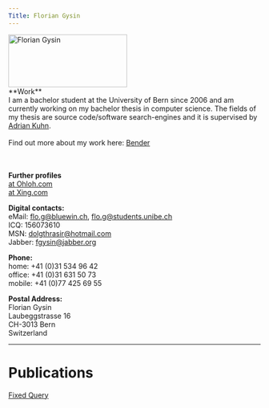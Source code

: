```yaml
---
Title: Florian Gysin
---
```


<img src="http://www.id.unibe.ch/unibe/verwaltungsdirektion/informatikdienste/content/e209/e357/e11300/gysin.jpg" width="237" height="105" alt="Florian Gysin">


<div align="left">
**Work**<br>
I am a bachelor student at the University of Bern since 2006 and am currently working on my bachelor thesis in computer science. The fields of my thesis are source code/software search-engines and it is supervised by <a href="http://scg.unibe.ch/staff/adriankuhn">Adrian Kuhn</a>.<br><br>
Find out more about my work here: <a href="http://scg.unibe.ch/wiki/projects/archive/bender">Bender</a>
<br><br><br>


**Further profiles**<br>
<a href="https://www.ohloh.net/accounts/fgysin">at Ohloh.com</a><br>
<a href="https://www.xing.com/profile/Florian_Gysin">at Xing.com</a><br>


**Digital contacts:**<br>
eMail: flo.g@bluewin.ch, flo.g@students.unibe.ch<br>
ICQ: 156073610<br>
MSN: dolgthrasir@hotmail.com<br>
Jabber: fgysin@jabber.org<br>


**Phone:**<br>
home: \+41 (0)31 534 96 42<br>
office: \+41 (0)31 631 50 73<br>
mobile: \+41 (0)77 425 69 55<br>


**Postal Address:**<br>
Florian Gysin<br>
Laubeggstrasse 16<br>
CH-3013 Bern<br>
Switzerland<br>
</div>


---
# Publications
[Fixed Query](%assets_url%/scgbib/?query=*)
